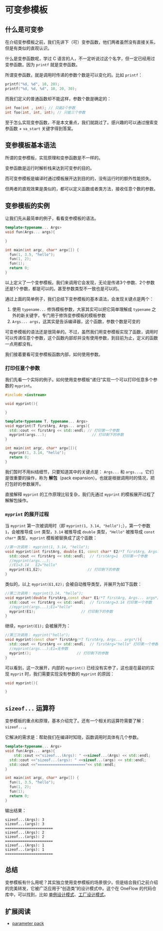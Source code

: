 # 可变参模板

## 什么是可变参

在介绍变参模板之前，我们先讲下（可）变参函数，他们两者虽然没有直接关系，
但是有类似的直观认识。

什么是变参函数呢，学过 C 语言的人，不一定听说过这个名字，但一定已经用过变参函数。因为 `printf` 就是变参函数。

所谓变参函数，就是调用时传递的参数个数是可以变化的。比如 `printf`：

```c++
printf("%d, %d", 10, 20);
printf("%d, %d, %d", 10, 20, 30);
```

而我们定义的普通函数却不能这样，参数个数是确定的：

```c++
int foo(int , int); // 只能2个参数
int foo(int, int, int); // 只能三个参数
```

至于怎么实现变参函数，不是本文重点，我们就跳过了。感兴趣的可以通过搜索变参函数 + `va_start` 关键字得到答案。

## 变参模板基本语法

所谓的变参模板，实现原理和变参函数是不一样的。

变参函数是运行时解析栈来达到可变参的目的。

而可变参模板是编译时通过模板展开达到目的的，没有运行时的额外性能损失。

但两者的直观效果是类似的，都可以定义函数或者类方法，接收任意个数的参数。

## 变参模板的实例

让我们先从最简单的例子，看看变参模板的语法。

```c++
template<typename... Args>
void fun(Args... args){
	
}

int main(int argc, char* argv[]) {
  fun(1, 3.5, "hello");
  fun(1, 2);
  fun(1);
  return 0;
}
```

以上定义了一个变参模板。我们来调用它会发现，无论是传递3个参数、2个参数还是1个参数，都是可以的。甚至参数类型不一致也是可以的。


通过上面的简单例子，我们总结下变参模板的基本语法，会发现关键点是两个：

1. 使用 `typename...` 修饰模板参数，大家其实可以把它简单理解成 `typename` 之外的新关键字，专门用于修饰变参模板的模板参数
2. `Args... args`，这其实是告诉编译器，这个函数，参数个数是可变的

可变参模板的语法还是很简单的。不过，虽然我们用变参模板实现了函数，调用时可以传递任意个参数，这个函数内部却并没有使用参数，到目前为止，定义的函数一点用都没有。

我们接着要看可变参模板函数内部，如何使用参数。


### 打印任意个参数

我们先看一个实际的例子。如何使用变参模板“递归”实现一个可以打印任意多个参数的 `myprint`。

```c++
#include <iostream>

void myprint(){

}

template<typename T, typename... Args>
void myprint(T firstArg, Args... args){
  std::cout << firstArg << std::endl; // 打印第一个参数
  myprint(args...);                     // 打印剩下的参数
}

int main(int argc, char* argv[]){
  myprint(1, 3.14, "hello");
  return 0;
}
```

我们暂时不用纠结细节，只要知道其中的关键点是： `Args...` 和 `args...`。它们是很重要的操作，称为 **解包**（pack expansion）。也就是根据调用时的情况，把打包好的参数展开。

直接解释 `myprint` 的工作原理比较复杂，我们先通过 `myprint` 的模板展开过程了解解包操作。

### `myprint` 的展开过程

当 `myprint` 第一次被调用时（即 `myprint(1, 3.14, "hello");`），第一个参数 `1`，会被推导成 `int` 类型，`3.14` 被推导成 `double` 类型，`"Hello"` 被推导成 `const char*` 类型，`myprint` 模板被替换成了这个函数：

```c++
//第一次调用： myprint(1, 3.14, "hello");
void myprint(int firstArg, double E1, const char* E2/*T firstArg, Args... args*/){
  std::cout << firstArg << std::endl;  // firstArg=1  打印第一个参数
  //myprint(args...); 
  //E1=3.14   E2="hello"
  myprint(E1,E2);                     // 打印剩下的参数
}
```

类似的，以上 `myprint(E1,E2);` 会被自动推导类型，并展开为如下函数：

```c++
//第二次调用： myprint(3.14, "hello");
void myprint(double firstArg,const char* E1/*T firstArg, Args... args*/){
  std::cout << firstArg << std::endl;  // firstArg=3.14 打印第一个参数
  //myprint(args...);E1="hello"
  myprint(E1);                     // 打印剩下的参数
}
```

继续，`myprint(E1);` 会被展开为：

```c++
//第三次调用： myprint("hello");
void myprint(const char* firstArg/*T firstArg, Args... args*/){
  std::cout << firstArg << std::endl;  // firstArg="hello" 打印第一个参数
  //myprint(args...);E1=无参数
  myprint();                     // 打印剩下的参数
}
```

可以看到，这一次展开，内部的 `myprint()` 已经没有实参了，这也是在最初的实现 `myprit` 时，我们需要实现没有参数的 `myprint` 的原因：

```c++
void myprint(){

}
```

## `sizeof...` 运算符

变参模板的重点和原理，基本介绍完了。还有一个相关的运算符需要了解：`sizeof...`。

它解决的需求是：帮助我们在编译时知晓，函数调用时具体有几个参数。

```c++
template<typename... Args>
void fun(Args... args){
	std::cout <<"sizeof...(Args): " <<sizeof...(Args) << std::endl;
  std::cout <<"sizeof...(args): " <<sizeof...(args) << std::endl;
  std::cout <<"======================"<< std::endl;
}

int main(int argc, char* argv[]) {
  fun(1, 3.5, "hello");
  fun(1, 2);
  fun(1);
  return 0;
}
```

输出结果：

```text
sizeof...(Args): 3
sizeof...(args): 3
======================
sizeof...(Args): 2
sizeof...(args): 2
======================
sizeof...(Args): 1
sizeof...(args): 1
======================
```

## 总结

变参模板有什么用呢？其实独立使用变参模板的场景很少。但是结合我们之前介绍的完美转发，它被广泛应用于“创造类”的设计模式中。这个在 OneFlow 的代码仓库中，可以找到，比如 [单例设计模式](https://github.com/Oneflow-Inc/oneflow/blob/master/oneflow/core/common/global.h#L34)、[工厂设计模式](https://github.com/Oneflow-Inc/oneflow/blob/master/oneflow/core/cuda/elementwise.cuh#L155)。

## 扩展阅读

- [parameter pack](https://en.cppreference.com/w/cpp/language/parameter_pack)
